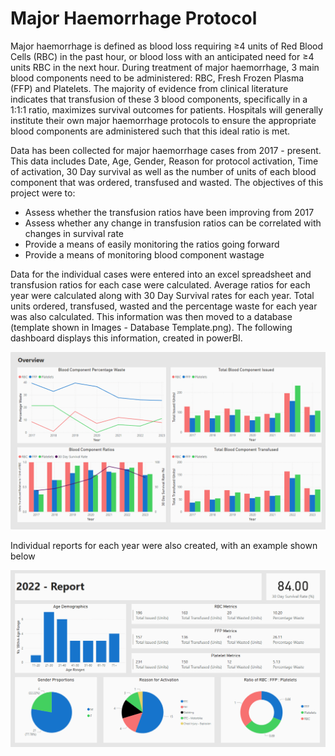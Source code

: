 # Major Haemorrhage Protocol

Major haemorrhage is defined as blood loss requiring ≥4 units of Red Blood Cells (RBC) in the past hour, or blood loss with an anticipated need for ≥4 units RBC in the next hour. During treatment of major haemorrhage, 3 main blood components need to be administered: RBC, Fresh Frozen Plasma (FFP) and Platelets. The majority of evidence from clinical literature indicates that transfusion of these 3 blood components, specifically in a 1:1:1 ratio, maximizes survival outcomes for patients. Hospitals will generally institute their own major haemorrhage protocols to ensure the appropriate blood components are administered such that this ideal ratio is met.

Data has been collected for major haemorrhage cases from 2017 - present. This data includes Date, Age, Gender, Reason for protocol activation, Time of activation, 30 Day survival as well as the number of units of each blood component that was ordered, transfused and wasted. The objectives of this project were to:

- Assess whether the transfusion ratios have been improving from 2017
- Assess whether any change in transfusion ratios can be correlated with changes in survival rate
- Provide a means of easily monitoring the ratios going forward
- Provide a means of monitoring blood component wastage

Data for the individual cases were entered into an excel spreadsheet and transfusion ratios for each case were calculated. Average ratios for each year were calculated along with 30 Day Survival rates for each year. Total units ordered, transfused, wasted and the percentage waste for each year was also calculated. This information was then moved to a database (template shown in Images - Database Template.png). The following dashboard displays this information, created in powerBI.

![MTP Overview](Images/MTP%20Overview.png)

Individual reports for each year were also created, with an example shown below

![MTP Overview](Images/MTP%202022%20Report.png)

